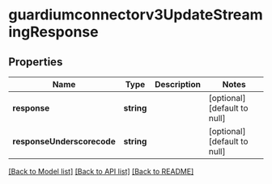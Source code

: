 # guardiumconnectorv3UpdateStreamingResponse

## Properties
Name | Type | Description | Notes
------------ | ------------- | ------------- | -------------
**response** | **string** |  | [optional] [default to null]
**responseUnderscorecode** | **string** |  | [optional] [default to null]

[[Back to Model list]](../README.md#documentation-for-models) [[Back to API list]](../README.md#documentation-for-api-endpoints) [[Back to README]](../README.md)


